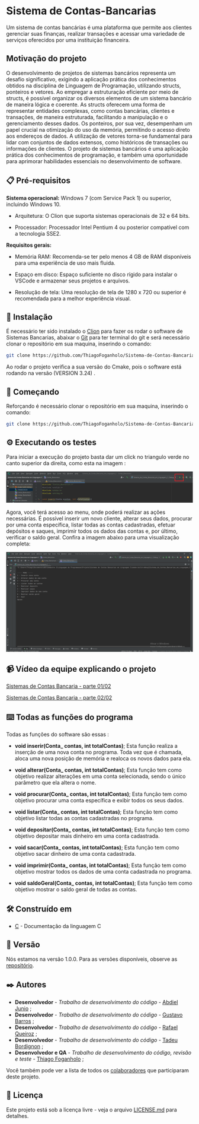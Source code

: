 
# Sistema de Contas-Bancarias
 
Um sistema de contas bancárias é uma plataforma que permite aos clientes gerenciar suas finanças, realizar transações e acessar uma variedade de serviços oferecidos por uma instituição financeira.

## Motivação do projeto

O desenvolvimento de projetos de sistemas bancários representa um desafio significativo, exigindo a aplicação prática dos conhecimentos obtidos na disciplina de Linguagem de Programação, utilizando structs, ponteiros e vetores.
Ao empregar a estruturação eficiente por meio de structs, é possível organizar os diversos elementos de um sistema bancário de maneira lógica e coerente. As structs oferecem uma forma de representar entidades complexas, como contas bancárias, clientes e transações, de maneira estruturada, facilitando a manipulação e o gerenciamento desses dados.
Os ponteiros, por sua vez, desempenham um papel crucial na otimização do uso da memória, permitindo o acesso direto aos endereços de dados.
A utilização de vetores torna-se fundamental para lidar com conjuntos de dados extensos, como históricos de transações ou informações de clientes. 
O projeto de sistemas bancários é uma aplicação prática dos conhecimentos de programação, e também uma oportunidade para aprimorar habilidades essenciais no desenvolvimento de software.

## 📋 Pré-requisitos  

**Sistema operacional:** Windows 7 (com Service Pack 1) ou superior, incluindo Windows 10.

- Arquitetura: O Clion que suporta sistemas operacionais de 32 e 64 bits.

- Processador: Processador Intel Pentium 4 ou posterior compatível com a tecnologia SSE2.

**Requisitos gerais:**

- Memória RAM: Recomenda-se ter pelo menos 4 GB de RAM disponíveis para uma experiência de uso mais fluida.

- Espaço em disco: Espaço suficiente no disco rígido para instalar o VSCode e armazenar seus projetos e arquivos.

- Resolução de tela: Uma resolução de tela de 1280 x 720 ou superior é recomendada para a melhor experiência visual.

## 🔧 Instalação

É necessário ter sido instalado o [Clion](https://www.jetbrains.com/pt-br/clion/download/#section=windows) para fazer os rodar o software de Sistemas Bancarias, abaixar o [Git](https://git-scm.com/download/win) para ter terminal do git e será necessário clonar o repositório em sua maquina, inserindo o comando:

```bash
git clone https://github.com/ThiagoFoganholo/Sistema-de-Contas-Bancarias/branches
```

Ao rodar o projeto verifica a sua versão do Cmake, pois o software está rodando na versão (VERSION 3.24) .

## 🚀 Começando

Reforçando é necessário clonar o repositório em sua maquina, inserindo o comando:

```bash
git clone https://github.com/ThiagoFoganholo/Sistema-de-Contas-Bancarias/branches
```


## ⚙️ Executando os testes

Para iniciar a execução do projeto basta dar um click no triangulo verde no canto superior da direita, como esta na imagem :

![imagem 1](https://raw.githubusercontent.com/ThiagoFoganholo/Sistema-de-Contas-Bancarias/main/Downlode%20prints/1.png)

Agora, você terá acesso ao menu, onde poderá realizar as ações necessárias. É possível inserir um novo cliente, alterar seus dados, procurar por uma conta específica, listar todas as contas cadastradas, efetuar depósitos e saques, imprimir todos os dados das contas e, por último, verificar o saldo geral. Confira a imagem abaixo para uma visualização completa:

![imagem 2](https://raw.githubusercontent.com/ThiagoFoganholo/Sistema-de-Contas-Bancarias/main/Downlode%20prints/2.png)

## 📹 Vídeo da equipe explicando o projeto
[Sistemas de Contas Bancaria - parte 01/02](https://www.youtube.com/watch?v=lbHJ74EuPE8)

[Sistemas de Contas Bancaria - parte 02/02](https://www.youtube.com/watch?v=2yNvXDcZyE0)

## ⌨️ Todas as funções do programa

Todas as funções do software são  essas :

- **void inserir(Conta_ contas, int totalContas)**;
Esta função realiza a inserção de uma nova conta no programa. Toda vez que é chamada, aloca uma nova posição de memória e realoca os novos dados para ela.

- **void alterar(Conta_ contas, int totalContas)**;
Esta função tem como objetivo realizar alterações em uma conta selecionada, sendo o único parâmetro que ela altera o nome.

- **void procurar(Conta_ contas, int totalContas)**;
Esta função tem como objetivo procurar uma conta específica e exibir todos os seus dados.

- **void listar(Conta_ contas, int totalContas)**;
Esta função tem como objetivo listar todas as contas cadastradas no programa.

- **void depositar(Conta_ contas, int totalContas)**;
Esta função tem como objetivo depositar mais dinheiro em uma conta cadastrada.

- **void sacar(Conta_ contas, int totalContas)**;
Esta função tem como objetivo sacar dinheiro de uma conta cadastrada.

- **void imprimir(Conta_ contas, int totalContas)**;
Esta função tem como objetivo mostrar todos os dados de uma conta cadastrada no programa.

- **void saldoGeral(Conta_ contas, int totalContas)**;
Esta função tem como objetivo mostrar o saldo geral de todas as contas.

## 🛠️ Construído em
* [C](https://learn.microsoft.com/pt-br/cpp/c-language/?view=msvc-170) - Documentação da linguagem C

## 📌 Versão

Nós estamos na versão 1.0.0. Para as versões disponíveis, observe as [repositório](https://github.com/ThiagoFoganholo/Sistema-de-Contas-Bancarias). 

## ✒️ Autores
* **Desenvolvedor** - *Trabalho de desenvolvimento do código* - [Abdiel Junio](https://github.com/abdieljunio) ;
* **Desenvolvedor** - *Trabalho de desenvolvimento do código* - [Gustavo Barros](https://github.com/gubarros92) ;
*  **Desenvolvedor** - *Trabalho de desenvolvimento do código* - [Rafael Queiroz](https://github.com/RafaQueirox) ;
* **Desenvolvedor** - *Trabalho de desenvolvimento do código* - [Tadeu Bordignon](https://github.com/tadeurb) ;
* **Desenvolvedor e QA** - *Trabalho de desenvolvimento do código, revisão e teste* - [Thiago Foganholo](https://github.com/ThiagoFoganholo) ;

Você também pode ver a lista de todos os [colaboradores](https://github.com/ThiagoFoganholo/Sistema-de-Contas-Bancarias/settings/access) que participaram deste projeto.

## 📄 Licença

Este projeto está sob a licença livre - veja o arquivo [LICENSE.md](https://github.com/usuario/projeto/licenca) para detalhes.
